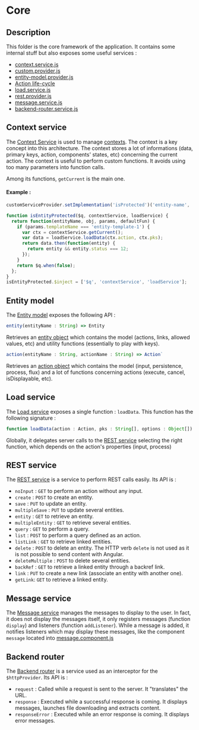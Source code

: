 # Core

## Description
This folder is the core framework of the application. It contains some internal stuff but also exposes some useful services :
* [context.service.js](#context-service)
* [custom.provider.js](./custom/custom.provider.md)
* [entity-model.provider.js](#entity-model)
* [Action life-cycle](./action.configuration.md)
* [load.service.js](#load-service)
* [rest.provider.js](#rest-service)
* [message.service.js](#message-service)
* [backend-router.service.js](#backend-router)

## Context service
The [Context Service](./context/context.service.js) is used to manage [contexts](./context/context.class.js). The context is a key concept into this architecture. The context stores a lot of informations (data, primary keys, action, components' states, etc) concerning the current action. The context is useful to perform custom functions. It avoids using too many parameters into function calls.

Among its functions, `getCurrent` is the main one.
#### Example :
```javascript
customServiceProvider.setImplementation('isProtected')('entity-name', 'group-fieldset', isEntityProtected, {});

function isEntityProtected($q, contextService, loadService) {
  return function(entityName, obj, params, defaultFun) {
    if (params.templateName === 'entity-template-1') {
      var ctx = contextService.getCurrent();
      var data = loadService.loadData(ctx.action, ctx.pks);
      return data.then(function(entity) {
        return entity && entity.status === 12;
      });
    }
    return $q.when(false);
  };
}
isEntityProtected.$inject = ['$q', 'contextService', 'loadService'];
```
## Entity model
The [Entity model](./model/entity-model.provider.js) exposes the following API :
```javascript
entity(entityName : String) => Entity
```
Retrieves an [entity object](./model/entity.class.js) which contains the model (actions, links, allowed values, etc) and utility functions (essentially to play with keys).
```javascript
action(entityName : String, actionName : String) => Action`
```
Retrieves an [action object](./model/action.class.js) which contains the model (input, persistence, process, flux) and a lot of functions concerning actions (execute, cancel, isDisplayable, etc).

## Load service
The [Load service](./load.service.js) exposes a single function : `loadData`. This function has the following signature :
```javascript
function loadData(action : Action, pks : String[], options : Object[]) => Promise
```
Globally, it delegates server calls to the [REST service](#rest-service) selecting the right function, which depends on the action's properties (input, process)

## REST service
The [REST service](./rest.provider.js) is a service to perform REST calls easily. Its API is : 
* `noInput` : `GET` to perform an action without any input.
* `create` : `POST` to create an entity.
* `save` : `PUT` to update an entity.
* `multipleSave` : `PUT` to update several entities.
* `entity` : `GET` to retrieve an entity.
* `multipleEntity` : `GET` to retrieve several entities.
* `query` : `GET` to perform a query.
* `list` : `POST` to perform a query defined as an action.
* `listLink` : `GET` to retrieve linked entities.
* `delete` : `POST` to delete an entity. The HTTP verb `delete` is not used as it is not possible to send content with Angular.
* `deleteMultiple` : `POST` to delete several entities.
* `backRef` : `GET` to retrieve a linked entity through a backref link.
* `link` : `PUT` to create a new link (associate an entity with another one).
* `getLink`: `GET` to retrieve a linked entity.

## Message service
The [Message service](../commons/message/message.service.js) manages the messages to display to the user. In fact, it does not display the messages itself, it only registers messages (function `display`) and listeners (function `addListener`). While a message is added, it notifies listeners which may display these messages, like the component `message` located into [message.component.js](../commons/message/message.component.js)

## Backend router
The [Backend router](./backend-router.service.js) is a service used as an interceptor for the `$httpProvider`. Its API is :
* `request` : Called while a request is sent to the server. It "translates" the URL.
* `response` : Executed while a successful response is coming. It displays messages, launches file downloading and extracts content.
* `responseError` : Executed while an error response is coming. It displays error messages.